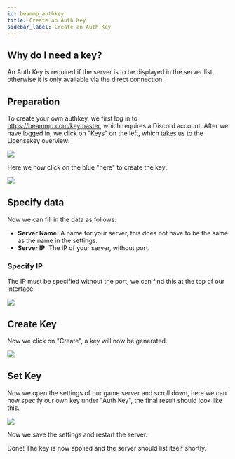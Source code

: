 ```yaml
---
id: beammp_authkey
title: Create an Auth Key
sidebar_label: Create an Auth Key
---
```


## Why do I need a key?

An Auth Key is required if the server is to be displayed in the server list, otherwise it is only available via the direct connection.


## Preparation
To create your own authkey, we first log in to https://beammp.com/keymaster, which requires a Discord account.
After we have logged in, we click on "Keys" on the left, which takes us to the Licensekey overview:

![](https://screensaver01.zap-hosting.com/index.php/s/JCCsEWFTn58EJRw/preview)

Here we now click on the blue "here" to create the key:

![](https://screensaver01.zap-hosting.com/index.php/s/RQ2s76fdd8yiTJz/preview)


## Specify data

Now we can fill in the data as follows:

- **Server Name:** A name for your server, this does not have to be the same as the name in the settings.
- **Server IP:** The IP of your server, without port.


### Specify IP

The IP must be specified without the port, we can find this at the top of our interface:

![](https://screensaver01.zap-hosting.com/index.php/s/pFKPd3MXdS2K3bY/preview)

## Create Key

Now we click on "Create", a key will now be generated.

![](https://screensaver01.zap-hosting.com/index.php/s/7e2k4tAjxiCfB4Y/preview)

## Set Key

Now we open the settings of our game server and scroll down, here we can now specify our own key under "Auth Key", the final result should look like this.

![](https://screensaver01.zap-hosting.com/index.php/s/gPEoWmNK5SR7KLZ/preview)

Now we save the settings and restart the server.

Done! The key is now applied and the server should list itself shortly.
